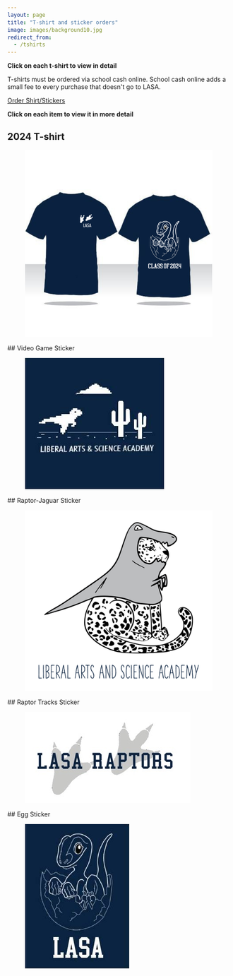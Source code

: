 ```yaml
---
layout: page
title: "T-shirt and sticker orders"
image: images/background10.jpg
redirect_from:
  - /tshirts
---
```

**Click on each t-shirt to view in detail**

T-shirts must be ordered via school cash online. School cash online adds a small fee to every purchase that doesn't go to LASA.
<div markdown="0"><a href="https://example.com" target="_blank" class="btn btn--info">Order Shirt/Stickers</a></div>


**Click on each item to view it in more detail**
## 2024 T-shirt
<figure>
    <a href="/images/2024shirt.jpg"><img src="/images/2024shirt.jpg"></a>
</figure>
## Video Game Sticker
<figure>
    <a href="/images/sticker1.jpg"><img src="/images/sticker1.jpg"></a>
</figure>
## Raptor-Jaguar Sticker
<figure>
    <a href="/images/sticker2.jpg"><img src="/images/sticker2.jpg"></a>
</figure>
## Raptor Tracks Sticker
<figure>
    <a href="/images/sticker3.jpg"><img src="/images/sticker3.jpg"></a>
</figure>
## Egg Sticker
<figure>
    <a href="/images/sticker4.jpg"><img src="/images/sticker4.jpg"></a>
</figure>
